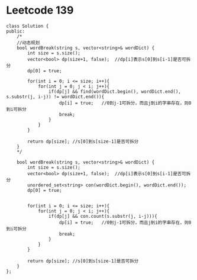 # Leetcode 139
    class Solution {
    public:
        /*
        //动态规划
        bool wordBreak(string s, vector<string>& wordDict) {
            int size = s.size();
            vector<bool> dp(size+1, false);  //dp[i]表示s[0]到s[i-1]是否可拆分
            dp[0] = true;

            for(int i = 0; i <= size; i++){
                for(int j = 0; j < i; j++){
                    if(dp[j] && find(wordDict.begin(), wordDict.end(), s.substr(j, i-j)) != wordDict.end()){
                        dp[i] = true;   //0到j-1可拆分，而且j到i的字串存在，则0到i可拆分
                        break;
                    }
                }
            }

            return dp[size]; //s[0]到s[size-1]是否可拆分
        }
        */

        bool wordBreak(string s, vector<string>& wordDict) {
            int size = s.size();
            vector<bool> dp(size+1, false);  //dp[i]表示s[0]到s[i-1]是否可拆分
            unordered_set<string> con(wordDict.begin(), wordDict.end());
            dp[0] = true;


            for(int i = 0; i <= size; i++){
                for(int j = 0; j < i; j++){
                    if(dp[j] && con.count(s.substr(j, i-j))){
                        dp[i] = true;   //0到j-1可拆分，而且j到i的字串存在，则0到i可拆分
                        break;
                    }
                }
            }

            return dp[size]; //s[0]到s[size-1]是否可拆分
        }
    };
